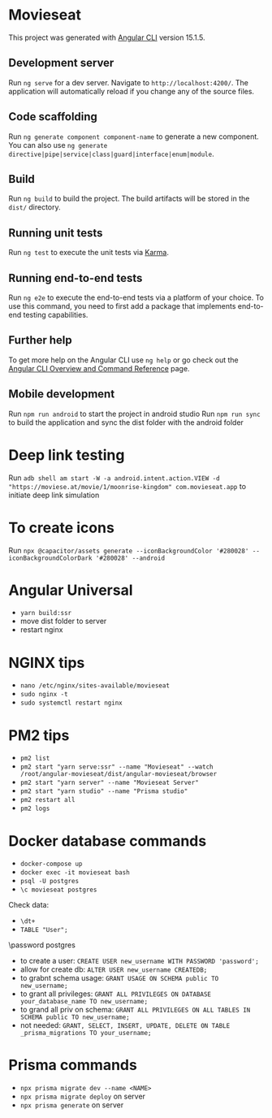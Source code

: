 # Movieseat

This project was generated with [Angular CLI](https://github.com/angular/angular-cli) version 15.1.5.

## Development server

Run `ng serve` for a dev server. Navigate to `http://localhost:4200/`. The application will automatically reload if you change any of the source files.

## Code scaffolding

Run `ng generate component component-name` to generate a new component. You can also use `ng generate directive|pipe|service|class|guard|interface|enum|module`.

## Build

Run `ng build` to build the project. The build artifacts will be stored in the `dist/` directory.

## Running unit tests

Run `ng test` to execute the unit tests via [Karma](https://karma-runner.github.io).

## Running end-to-end tests

Run `ng e2e` to execute the end-to-end tests via a platform of your choice. To use this command, you need to first add a package that implements end-to-end testing capabilities.

## Further help

To get more help on the Angular CLI use `ng help` or go check out the [Angular CLI Overview and Command Reference](https://angular.io/cli) page.

## Mobile development

Run `npm run android` to start the project in android studio
Run `npm run sync` to build the application and sync the dist folder with the android folder

# Deep link testing

Run `adb shell am start -W -a android.intent.action.VIEW -d "https://moviese.at/movie/1/moonrise-kingdom" com.movieseat.app` to initiate deep link simulation

# To create icons

Run `npx @capacitor/assets generate --iconBackgroundColor '#280028' --iconBackgroundColorDark '#280028' --android`

# Angular Universal

 - `yarn build:ssr`
 - move dist folder to server
 - restart nginx

# NGINX tips

 - `nano /etc/nginx/sites-available/movieseat`
 - `sudo nginx -t`
 - `sudo systemctl restart nginx`

# PM2 tips

 - `pm2 list`
 - `pm2 start "yarn serve:ssr" --name "Movieseat" --watch /root/angular-movieseat/dist/angular-movieseat/browser`
 - `pm2 start "yarn server" --name "Movieseat Server"`
 - `pm2 start "yarn studio" --name "Prisma studio"`
 - `pm2 restart all`
 - `pm2 logs`

# Docker database commands

 - `docker-compose up`
 - `docker exec -it movieseat bash`
 - `psql -U postgres`
 - `\c movieseat postgres`

 Check data:
 - `\dt+`
 - `TABLE "User";`

\password postgres
 - to create a user: `CREATE USER new_username WITH PASSWORD 'password';`
 - allow for create db: `ALTER USER new_username CREATEDB;`
 - to grabnt schema usage: `GRANT USAGE ON SCHEMA public TO new_username;`
 - to grant all privileges: `GRANT ALL PRIVILEGES ON DATABASE your_database_name TO new_username;`
 - to grand all priv on schema: `GRANT ALL PRIVILEGES ON ALL TABLES IN SCHEMA public TO new_username;`
 - not needed: `GRANT, SELECT, INSERT, UPDATE, DELETE ON TABLE _prisma_migrations TO your_username;`

 
# Prisma commands

 - `npx prisma migrate dev --name <NAME>`
 - `npx prisma migrate deploy` on server
 - `npx prisma generate` on server
